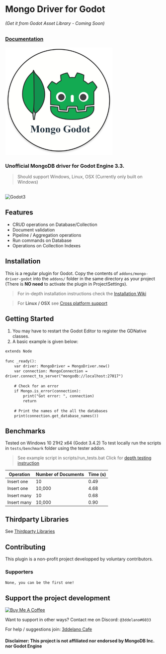 Mongo Driver for Godot
=========================================
###### (Get it from Godot Asset Library - Coming Soon)

### [Documentation](https://3ddelano.github.io/mongo-driver-godot)

<img alt="logo" src="./mongo_driver_godot_logo.png" width="345"/>

### Unofficial MongoDB driver for Godot Engine 3.3.

> Should support Windows, Linux, OSX (Currently only built on Windows)


<br>
<img alt="Godot3" src="https://img.shields.io/badge/-Godot 3.3+-478CBF?style=for-the-badge&logo=godotengine&logoWidth=20&logoColor=white" />

Features
--------------

- CRUD operations on Database/Collection
- Document validation
- Pipeline / Aggregation operations
- Run commands on Database
- Operations on Collection Indexes


Installation
--------------

This is a regular plugin for Godot.
Copy the contents of `addons/mongo-driver-godot` into the `addons/` folder in the same directory as your project (There is **NO need** to activate the plugin in ProjectSettings).


> For in-depth installation instructions check the [Installation Wiki](https://3ddelano.github.io/mongo-driver-godot/installation)

> For **Linux / OSX** see [Cross platform support](https://3ddelano.github.io/mongo-driver-godot/cross-platform) 

Getting Started
----------

1. You may have to restart the Godot Editor to register the GDNative classes.
2. A basic example is given below:


```GDScript
extends Node

func _ready():
    var driver: MongoDriver = MongoDriver.new()
    var connection: MongoConnection = driver.connect_to_server("mongodb://localhost:27017")

    # Check for an error
    if Mongo.is_error(connection):
        print("Got error: ", connection)
        return

    # Print the names of the all the databases
    print(connection.get_database_names())
```

Benchmarks
----------

Tested on Windows 10 21H2 x64 (Godot 3.4.2)
To test locally run the scripts in `tests/benchmark` folder using the tester addon.
> See example script in scripts/run_tests.bat
> Click for [depth testing instruction](https://3ddelano.github.io/mongo-driver-godot/testing)

| Operation   | Number of Documents | Time (s) |
| ----------- | ------------------- | -------- |
| Insert one  | 10                  | 0.49     |
| Insert one  | 10,000              | 4.68     |
| Insert many | 10                  | 0.68     |
| Insert many | 10,000              | 0.90     |

Thirdparty Libraries
-----------

See [Thirdparty Libraries](./thirdparty/THIRDPARTY.md)


Contributing
-----------

This plugin is a non-profit project developped by voluntary contributors.

### Supporters

```
None, you can be the first one!
```

Support the project development
-----------
<a href="https://www.buymeacoffee.com/3ddelano" target="_blank"><img height="41" width="174" src="https://cdn.buymeacoffee.com/buttons/v2/default-red.png" alt="Buy Me A Coffee" width="150" ></a>

Want to support in other ways? Contact me on Discord: `@3ddelano#6033`

For help / suggestions join: [3ddelano Cafe](https://discord.gg/FZY9TqW)

#### Disclaimer: This project is not affiliated nor endorsed by MongoDB Inc. nor Godot Engine